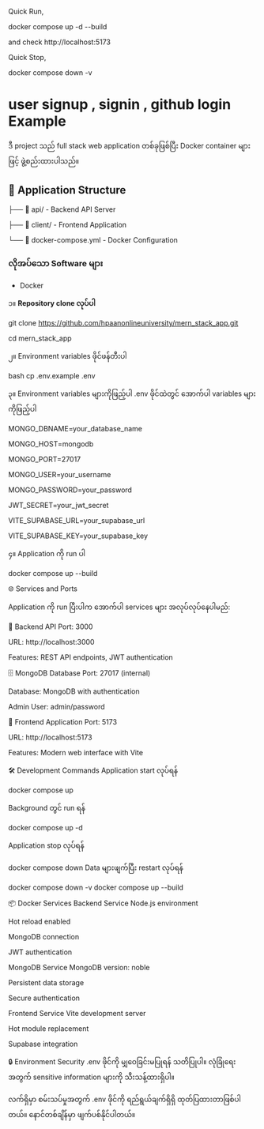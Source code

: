 
Quick Run, 

docker compose up -d --build

and check http://localhost:5173


Quick Stop,

docker compose down -v


# user signup , signin , github login Example


ဒီ project သည် full stack web application တစ်ခုဖြစ်ပြီး Docker container များဖြင့် ဖွဲ့စည်းထားပါသည်။

## 🚀 Application Structure
├── 📁 api/ - Backend API Server

├── 📁 client/ - Frontend Application

└── 🐳 docker-compose.yml - Docker Configuration



### လိုအပ်သော Software များ
- Docker





၁။ **Repository clone လုပ်ပါ**

git clone https://github.com/hpaanonlineuniversity/mern_stack_app.git


cd mern_stack_app






၂။ Environment variables ဖိုင်ဖန်တီးပါ 

bash
cp .env.example .env






၃။ Environment variables များကိုဖြည့်ပါ
.env ဖိုင်ထဲတွင် အောက်ပါ variables များကိုဖြည့်ပါ


MONGO_DBNAME=your_database_name

MONGO_HOST=mongodb

MONGO_PORT=27017

MONGO_USER=your_username

MONGO_PASSWORD=your_password

JWT_SECRET=your_jwt_secret

VITE_SUPABASE_URL=your_supabase_url

VITE_SUPABASE_KEY=your_supabase_key







၄။ Application ကို run ပါ


docker compose up --build



🌐 Services and Ports



Application ကို run ပြီးပါက အောက်ပါ services များ အလုပ်လုပ်နေပါမည်:

🔧 Backend API
Port: 3000

URL: http://localhost:3000

Features: REST API endpoints, JWT authentication

🗄️ MongoDB Database
Port: 27017 (internal)

Database: MongoDB with authentication

Admin User: admin/password

🎨 Frontend Application
Port: 5173

URL: http://localhost:5173

Features: Modern web interface with Vite

🛠️ Development Commands
Application start လုပ်ရန်

docker compose up

Background တွင် run ရန်

docker compose up -d

Application stop လုပ်ရန်

docker compose down
Data များဖျက်ပြီး restart လုပ်ရန်

docker compose down -v
docker compose up --build


📦 Docker Services
Backend Service
Node.js environment

Hot reload enabled

MongoDB connection

JWT authentication

MongoDB Service
MongoDB version: noble

Persistent data storage

Secure authentication

Frontend Service
Vite development server

Hot module replacement

Supabase integration

🔒 Environment Security
.env ဖိုင်ကို မျှဝေခြင်းမပြုရန် သတိပြုပါ။ လုံခြုံရေးအတွက် sensitive information များကို သီးသန့်ထားရှိပါ။

လက်ရှိမှာ စမ်းသပ်မှုအတွက် .env ဖိုင်ကို ရည်ရွယ်ချက်ရှိရှိ ထုတ်ပြထားတာဖြစ်ပါတယ်။ နောင်တစ်ချိန်မှာ ဖျက်ပစ်နိုင်ပါတယ်။

